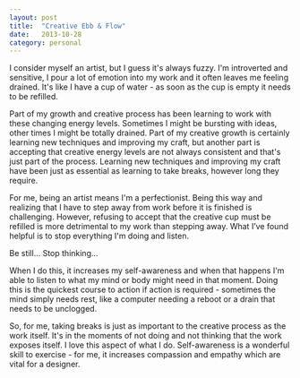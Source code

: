 ```yaml
---
layout: post
title:  "Creative Ebb & Flow"
date:   2013-10-28
category: personal
---
```


I consider myself an artist, but I guess it's always fuzzy. I'm introverted and sensitive, I pour a lot of emotion into my work and it often leaves me feeling drained. It's like I have a cup of water - as soon as the cup is empty it needs to be refilled.

Part of my growth and creative process has been learning to work with these changing energy levels. Sometimes I might be bursting with ideas, other times I might be totally drained. Part of my creative growth is certainly learning new techniques and improving my craft, but another part is accepting that creative energy levels are not always consistent and that's just part of the process. Learning new techniques and improving my craft have been just as essential as learning to take breaks, however long they require.

For me, being an artist means I'm a perfectionist. Being this way and realizing that I have to step away from work before it is finished is challenging. However, refusing to accept that the creative cup must be refilled is more detrimental to my work than stepping away. What I’ve found helpful is to stop everything I'm doing and listen.

Be still... Stop thinking...

When I do this, it increases my self-awareness and when that happens I'm able to listen to what my mind or body might need in that moment. Doing this is the quickest course to action if action is required - sometimes the mind simply needs rest, like a computer needing a reboot or a drain that needs to be unclogged.

So, for me, taking breaks is just as important to the creative process as the work itself. It's in the moments of not doing and not thinking that the work exposes itself. I love this aspect of what I do. Self-awareness is a wonderful skill to exercise - for me, it increases compassion and empathy which are vital for a designer.